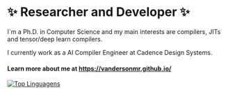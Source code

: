 # ✨ Researcher and Developer ✨

I`m a Ph.D. in Computer Science and my main interests are compilers, JITs and tensor/deep learn compilers. 

I currently work as a AI Compiler Engineer at Cadence Design Systems.

#### Learn more about me at https://vandersonmr.github.io/

[![Top Linguagens](https://github-readme-stats.vercel.app/api/top-langs/?username=vandersonmr&layout=compact)](https://github.com/vandersonmr/github-readme-stats)

<!--
**vandersonmr/vandersonmr** is a ✨ _special_ ✨ repository because its `README.md` (this file) appears on your GitHub profile.

Here are some ideas to get you started:

- 🔭 I’m currently working on ...
- 🌱 I’m currently learning ...
- 👯 I’m looking to collaborate on ...
- 🤔 I’m looking for help with ...
- 💬 Ask me about ...
- 📫 How to reach me: ...
- 😄 Pronouns: ...
- ⚡ Fun fact: ...
-->

